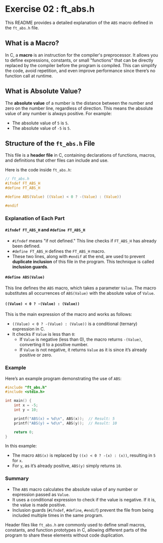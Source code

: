
# Exercise 02 : ft_abs.h

This README provides a detailed explanation of the `ABS` macro defined in the `ft_abs.h` file. 

## What is a Macro?

In C, a **macro** is an instruction for the compiler's preprocessor. It allows you to define expressions, constants, or small "functions" that can be directly replaced by the compiler before the program is compiled. This can simplify the code, avoid repetition, and even improve performance since there’s no function call at runtime.

## What is Absolute Value?

The **absolute value** of a number is the distance between the number and zero on the number line, regardless of direction. This means the absolute value of any number is always positive. For example:
- The absolute value of `5` is `5`.
- The absolute value of `-5` is `5`.

## Structure of the `ft_abs.h` File

This file is a **header file** in C, containing declarations of functions, macros, and definitions that other files can include and use.

Here is the code inside `ft_abs.h`:

```c
// ft_abs.h
#ifndef FT_ABS_H
#define FT_ABS_H

#define ABS(Value) ((Value) < 0 ? -(Value) : (Value))

#endif
```

### Explanation of Each Part

#### `#ifndef FT_ABS_H` and `#define FT_ABS_H`

- `#ifndef` means "if not defined." This line checks if `FT_ABS_H` has already been defined.
- `#define FT_ABS_H` defines the `FT_ABS_H` macro.
- These two lines, along with `#endif` at the end, are used to prevent **duplicate inclusion** of this file in the program. This technique is called **inclusion guards**.

#### `#define ABS(Value)`

This line defines the `ABS` macro, which takes a parameter `Value`. The macro substitutes all occurrences of `ABS(Value)` with the absolute value of `Value`.

#### `((Value) < 0 ? -(Value) : (Value))`

This is the main expression of the macro and works as follows:

- `((Value) < 0 ? -(Value) : (Value))` is a conditional (ternary) expression in C.
- It checks if `Value` is less than `0`:
  - If `Value` is negative (less than 0), the macro returns `-(Value)`, converting it to a positive number.
  - If `Value` is not negative, it returns `Value` as it is since it’s already positive or zero.
  
### Example

Here’s an example program demonstrating the use of `ABS`:

```c
#include "ft_abs.h"
#include <stdio.h>

int main() {
    int x = -5;
    int y = 10;

    printf("ABS(x) = %d\n", ABS(x));  // Result: 5
    printf("ABS(y) = %d\n", ABS(y));  // Result: 10

    return 0;
}
```

In this example:
- The macro `ABS(x)` is replaced by `((x) < 0 ? -(x) : (x))`, resulting in `5` for `x`.
- For `y`, as it’s already positive, `ABS(y)` simply returns `10`.

### Summary

- The `ABS` macro calculates the absolute value of any number or expression passed as `Value`.
- It uses a conditional expression to check if the value is negative. If it is, the value is made positive.
- Inclusion guards (`#ifndef`, `#define`, `#endif`) prevent the file from being included multiple times in the same program.

Header files like `ft_abs.h` are commonly used to define small macros, constants, and function prototypes in C, allowing different parts of the program to share these elements without code duplication.
